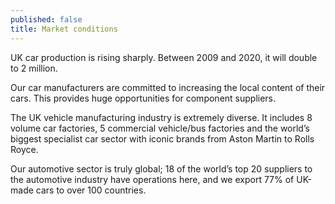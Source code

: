 ```yaml
---
published: false
title: Market conditions
---
```

UK car production is rising sharply. Between 2009 and 2020, it will double to 2 million.

Our car manufacturers are committed to increasing the local content of their cars. This provides huge opportunities for component suppliers.

The UK vehicle manufacturing industry is extremely diverse. It includes 8 volume car factories, 5 commercial vehicle/bus factories and the world’s biggest specialist car sector with iconic brands from Aston Martin to Rolls Royce.

Our automotive sector is truly global; 18 of the world’s top 20 suppliers to the automotive industry have operations here, and we export 77% of UK-made cars to over 100 countries.
